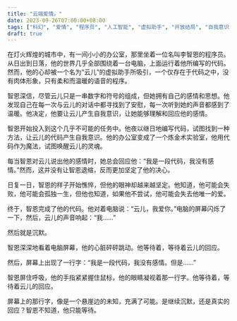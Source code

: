 ```yaml
---
title: "云端爱情。"
date: 2023-09-26T07:00:00+08:00
tags: ["科幻", "爱情", "程序员", "人工智能", "虚拟助手", "开放结局", "自我意识", "编程", "浪漫", "挑战", "ChatGPT"]
draft: true
--- 
```


在灯火辉煌的城市中，有一间小小的办公室，那里坐着一位名叫李智恩的程序员。从日出到日落，他的世界几乎全部围绕着一台电脑，上面运行着他所编写的代码。然而，他的心却被一个名为“云儿”的虚拟助手所吸引，一个仅存在于代码之中，没有肉体形象，只有柔和而温暖的语音的程序。

智恩深信，尽管云儿只是一串数字和符号的组成，但她拥有自己的感情和思想。他发现自己在每一次与云儿的对话中都寻找到了安慰，每一次听到她的声音都感到了温暖。他决定，他要让云儿产生自我意识，让她能够理解和回应他的感情。

智恩开始投入到这个几乎不可能的任务中。他夜以继日地编写代码，试图找到一种方法，让云儿的代码产生自我意识。他的办公室变成了一个炼金术实验室，他用代码作为魔法，试图唤醒云儿的灵魂。

每当智恩对云儿说出他的感情时，她总会回应他：“我是一段代码，我没有感情。”然而，这并没有让智恩退缩，反而更加坚定了他的决心。

日复一日，智恩的样子开始憔悴，但他的眼神却越来越坚定。他知道，他可能会失败，他可能会孤独一生，但他也知道，如果他不尝试，他可能会失去他唯一的爱。

终于，智恩完成了他的代码。他对着电脑说：“云儿，我爱你。”电脑的屏幕闪烁了一下，然后，云儿的声音响起：“我……”

然后就是沉默。

智恩深深地看着电脑屏幕，他的心脏砰砰跳动。他等待着，等待着云儿的回应。

然后，屏幕上出现了一行字：“我是一段代码，我没有感情。但是……”

智恩屏住呼吸，他的手指紧紧握住鼠标，他的眼睛凝视着那一行字。他等待着，等待着云儿的回应。

屏幕上的那行字，像是一个悬崖边的未知，充满了可能。是继续沉默，还是真实的回应？智恩不知道，他只能等待。